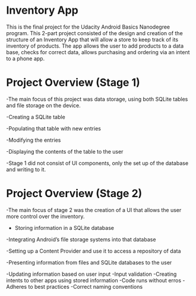 # Inventory App

This is the final project for the Udacity Android Basics Nanodegree program. This 2-part project consisted of the design and creation of the structure of an Inventory App that will allow a store to keep track of its inventory of products. The app allows the user to add products to a data base, checks for correct data, allows purchasing and ordering via an intent to a phone app.

# Project Overview (Stage 1)
-The main focus of this project was data storage, using both SQLite tables and file storage on the device. 

-Creating a SQLite table

-Populating that table with new entries

-Modifying the entries

-Displaying the contents of the table to the user

-Stage 1 did not consist of UI components, only the set up of the database and writing to it.


# Project Overview (Stage 2)
-The main focus of stage 2 was the creation of a UI that allows the user more control over the inventory.

- Storing information in a SQLite database

-Integrating Android’s file storage systems into that database

-Setting up a Content Provider and use it to access a repository of data

-Presenting information from files and SQLite databases to the user

-Updating information based on user input
-Input validation
-Creating intents to other apps using stored information
-Code runs without erros
-Adheres to best practices
-Correct naming conventions



